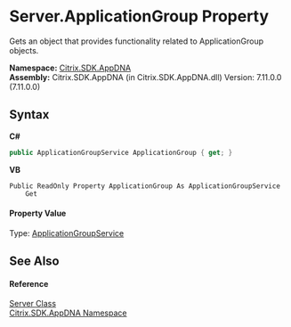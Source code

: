 # Server.ApplicationGroup Property 
 

Gets an object that provides functionality related to ApplicationGroup objects.

**Namespace:**&nbsp;[Citrix.SDK.AppDNA](index.md)<br />**Assembly:**&nbsp;Citrix.SDK.AppDNA (in Citrix.SDK.AppDNA.dll) Version: 7.11.0.0 (7.11.0.0)

## Syntax

**C#**
```csharp
public ApplicationGroupService ApplicationGroup { get; }
```

**VB**
```vbnet
Public ReadOnly Property ApplicationGroup As ApplicationGroupService
	Get
```


#### Property Value
Type: <a href="de9598ac-e32d-6eca-2ee0-a6c816e005fa">ApplicationGroupService</a>

## See Also


#### Reference
<a href="9526f2d1-4eea-2d1b-5877-370f5ea93fd1">Server Class</a><br /><a href="fe2d265b-410b-8b11-1eb4-a790e0b062bf">Citrix.SDK.AppDNA Namespace</a><br />
